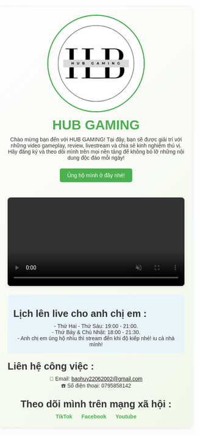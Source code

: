 <head>
  <meta charset="UTF-8">
  <meta name="viewport" content="width=device-width, initial-scale=1.0">
  <title>HUB GAMING</title>
  <link rel="stylesheet" href="styles.css">
  <script src="https://cdn.jsdelivr.net/particles.js/2.0.0/particles.min.js"></script>
  <style>
    body {
      font-family: 'Arial', sans-serif;
      background: url(https://media0.giphy.com/media/v1.Y2lkPTc5MGI3NjExMXU2NDRqaG1oNGVvbDN6bTBxbmp1dHFvaDVyY3c5dmRyNzVoZnVlayZlcD12MV9pbnRlcm5hbF9naWZfYnlfaWQmY3Q9Zw/BHNfhgU63qrks/giphy.gif) no-repeat center center fixed;
      background-size: cover;
      color: #333;
      margin: 0;
      padding: 0;
    }
    @keyframes gradientBG {
        0% { background: linear-gradient(135deg, #ffffff, #f1f8e9); }
        50% { background: linear-gradient(135deg, #f1f8e9, #e3f2fd); }
        100% { background: linear-gradient(135deg, #ffffff, #f1f8e9); }
    }
    .container {
      max-width: 800px;
      margin: 20px auto;
      padding: 20px;
      border-radius: 8px;
      box-shadow: 0 2px 10px rgba(0, 0, 0, 0.1);
      animation: gradientBG 10s infinite alternate ease-in-out;
      background-size: 200% 200%;
    }
    header {
      text-align: center;
      margin-bottom: 20px;
    }
    .avatar img {
      width: 250px;
      border-radius: 50%;
      border: 3px solid #4CAF50;
    }
    h1 {
      color: #4CAF50;
      font-size: 2.5em;
      margin: 10px 0;
    }
    h2 {
      color: #333;
      font-size: 1.8em;
      margin: 20px 0 10px;
    }
    p {
      max-width: 600px;
      margin: 0 auto;
      text-align: center;
    }
    .button {
      display: inline-block;
      padding: 10px 20px;
      background-color: #4CAF50;
      color: white;
      text-decoration: none;
      border-radius: 5px;
      transition: background-color 0.3s;
      margin: 20px 0;
    }
    .button:hover {
      background-color: #45a049;
    }
    .section {
      background-color: rgba(231, 243, 254, 0.8);
      padding: 15px;
      border-radius: 5px;
      margin: 20px 0;
    }
    footer {
      text-align: center;
      margin-top: 20px;
    }
    .social-media a {
      margin: 0 10px;
      text-decoration: none;
      color: #4CAF50;
      font-weight: bold;
    }
    .social-media a:hover {
      text-decoration: underline;
    }
    .video-section {
      margin: 20px 0;
      text-align: center;
    }
    .video-section video {
      width: 100%;
      max-width: 800px;
      border-radius: 8px;
      box-shadow: 0 2px 10px rgba(0, 0, 0, 0.1);
    }
  </style>
</head>
<body>
  <div class="container">
    <header>
      <div class="avatar">
        <img src="https://raw.githubusercontent.com/HuyBao2206/bao-huy/main/Thi%E1%BA%BFt%20k%E1%BA%BF%20ch%C6%B0a%20c%C3%B3%20t%C3%AAn.png" alt="Fk" />
      </div>
      <h1>HUB GAMING</h1>
      <p>Chào mừng bạn đến với HUB GAMING! Tại đây, bạn sẽ được giải trí với những video gameplay, review, livestream và chia sẻ kinh nghiệm thú vị. Hãy đăng ký và theo dõi mình trên mọi nền tảng để không bỏ lỡ những nội dung độc đáo mỗi ngày!</p>
      <a href="https://playerduo.net/hubgaming" class="button">Ủng hộ mình ở đây nhé!</a>
    </header>
    <section class="video-section">
      <video autoplay loop muted playsinline>
        <source src="https://raw.githubusercontent.com/HuyBao2206/BIO/main/biovideohubgaming.mp4" type="video/mp4">
        Trình duyệt của bạn không hỗ trợ video.
      </video>
    </section>
    <section class="section">
      <h2>Lịch lên live cho anh chị em :</h2>
      <p>- Thứ Hai - Thứ Sáu: 19:00 - 21:00.</p>
      <p>- Thứ Bảy & Chủ Nhật: 18:00 - 21:30.</p>
      <p>- Anh chị em ủng hộ nhìu thì stream đến khi độ kiếp nhé! iu cả nhà mình!</p>
    </section>
    <section class="contact-info">
      <h2>Liên hệ công việc :</h2>
      <p>📍 Email: <a href="mailto:baohuy22062002@gmail.com">baohuy22062002@gmail.com</a></p>
      <p>☎️ Số điện thoại: 0795858142</p>
    </section>
    <footer>
      <div class="social-media">
        <h2>Theo dõi mình trên mạng xã hội :</h2>
        <a href="https://www.tiktok.com/@hub_gaming226?_t=ZS-8ugZgYJ97oX&_r=1" target="_blank">TikTok</a>
        <a href="https://www.facebook.com/cynical2206" target="_blank">Facebook</a>
        <a href="https://www.youtube.com/@baohuy2967" target="_blank">Youtube</a>
      </div>
    </footer>
  </div>
</body>
</html>
